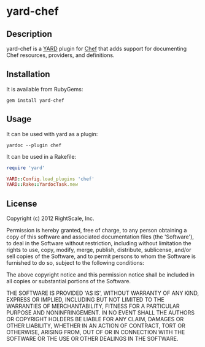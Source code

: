 # yard-chef

## Description

yard-chef is a [YARD](http://yardoc.org/) plugin for
[Chef](http://www.opscode.com/chef/) that adds support for documenting Chef
resources, providers, and definitions.

## Installation

It is available from RubyGems:

```
gem install yard-chef
```

## Usage

It can be used with yard as a plugin:

```
yardoc --plugin chef
```

It can be used in a Rakefile:

```ruby
require 'yard'

YARD::Config.load_plugins 'chef'
YARD::Rake::YardocTask.new
```

## License

Copyright (c) 2012 RightScale, Inc.

Permission is hereby granted, free of charge, to any person obtaining
a copy of this software and associated documentation files (the
'Software'), to deal in the Software without restriction, including
without limitation the rights to use, copy, modify, merge, publish,
distribute, sublicense, and/or sell copies of the Software, and to
permit persons to whom the Software is furnished to do so, subject to
the following conditions:

The above copyright notice and this permission notice shall be
included in all copies or substantial portions of the Software.

THE SOFTWARE IS PROVIDED 'AS IS', WITHOUT WARRANTY OF ANY KIND,
EXPRESS OR IMPLIED, INCLUDING BUT NOT LIMITED TO THE WARRANTIES OF
MERCHANTABILITY, FITNESS FOR A PARTICULAR PURPOSE AND NONINFRINGEMENT.
IN NO EVENT SHALL THE AUTHORS OR COPYRIGHT HOLDERS BE LIABLE FOR ANY
CLAIM, DAMAGES OR OTHER LIABILITY, WHETHER IN AN ACTION OF CONTRACT,
TORT OR OTHERWISE, ARISING FROM, OUT OF OR IN CONNECTION WITH THE
SOFTWARE OR THE USE OR OTHER DEALINGS IN THE SOFTWARE.
